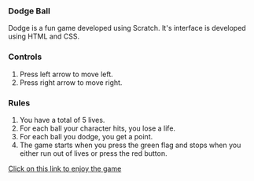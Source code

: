 ### Dodge Ball
Dodge is a fun game developed using Scratch. It's interface is developed using HTML and CSS.

### Controls
 1. Press left arrow to move left.
 2. Press right arrow to move right.

### Rules
1) You have a total of 5 lives. 
2) For each ball your character hits, you lose a life.
3) For each ball you dodge, you get a point.
4) The game starts when you press the green flag and stops when you either run out of lives or press the red button.



[Click on this link to enjoy the game]( https://surajchavan19.github.io/Dodge_Ball/)
